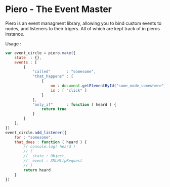 Piero - The Event Master 
=====

Piero is an event managment library, allowing you to bind custom events to nodes, 
and listeners to their trigers. All of which are kept track of in pieros instance.

Usage : 

```javascript
var event_circle = piero.make({
    state  : {},
    events : [
        { 
            "called"       : "somesome",
            "that_happens" : [
                { 
                    on : document.getElementById("some_node_somewhere"),
                    is : [ "click" ]
                }
            ],
            "only_if"      : function ( heard ) {
                return true
            }
        }
    ],
})
event_circle.add_listener({
    for : "somesome",
    that_does : function ( heard ) {
        // console.log( heard )
        // {
        //  state : Object,
        //  event : XMLHttpRequest
        // }
        return heard
    }
})
```